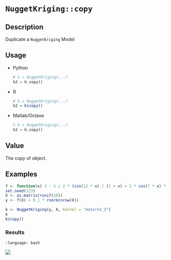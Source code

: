 # `NuggetKriging::copy`


## Description

Duplicate a `NuggetKriging` Model


## Usage

* Python
    ```python
    # k = NuggetKriging(...)
    k2 = k.copy()
    ```
* R
    ```r
    # k = NuggetKriging(...)
    k2 = k$copy()
    ```
* Matlab/Octave
    ```octave
    % k = NuggetKriging(...)
    k2 = k.copy()
    ```


## Value

The copy of object.


## Examples

```r
f <- function(x) 1 - 1 / 2 * (sin(12 * x) / (1 + x) + 2 * cos(7 * x) * x^5 + 0.7)
set.seed(123)
X <- as.matrix(runif(10))
y <- f(X) + 0.1 * rnorm(nrow(X))

k <- NuggetKriging(y, X, kernel = "matern3_2")
k
k$copy()
```


### Results
```{literalinclude} ../functions/exmaples/copy.NuggetKriging.md.Rout
:language: bash
```
![](../functions/exmaples/copy.NuggetKriging.md.png)



